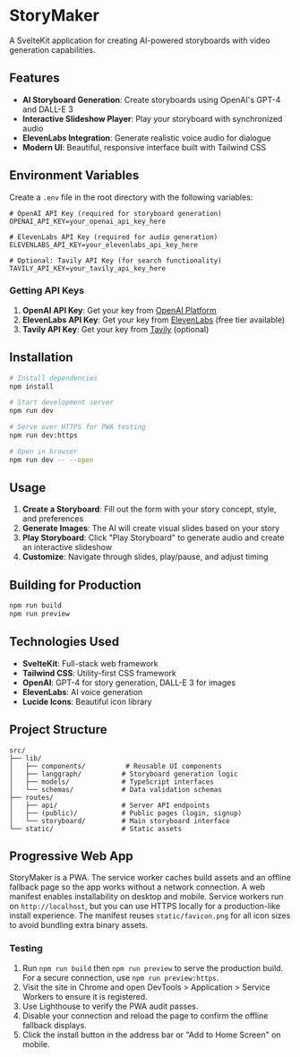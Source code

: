 # StoryMaker

A SvelteKit application for creating AI-powered storyboards with video generation capabilities.

## Features

- **AI Storyboard Generation**: Create storyboards using OpenAI's GPT-4 and DALL-E 3
- **Interactive Slideshow Player**: Play your storyboard with synchronized audio
- **ElevenLabs Integration**: Generate realistic voice audio for dialogue
- **Modern UI**: Beautiful, responsive interface built with Tailwind CSS

## Environment Variables

Create a `.env` file in the root directory with the following variables:

```env
# OpenAI API Key (required for storyboard generation)
OPENAI_API_KEY=your_openai_api_key_here

# ElevenLabs API Key (required for audio generation)
ELEVENLABS_API_KEY=your_elevenlabs_api_key_here

# Optional: Tavily API Key (for search functionality)
TAVILY_API_KEY=your_tavily_api_key_here
```

### Getting API Keys

1. **OpenAI API Key**: Get your key from [OpenAI Platform](https://platform.openai.com/api-keys)
2. **ElevenLabs API Key**: Get your key from [ElevenLabs](https://elevenlabs.io/) (free tier available)
3. **Tavily API Key**: Get your key from [Tavily](https://tavily.com/) (optional)

## Installation

```bash
# Install dependencies
npm install

# Start development server
npm run dev

# Serve over HTTPS for PWA testing
npm run dev:https

# Open in browser
npm run dev -- --open
```

## Usage

1. **Create a Storyboard**: Fill out the form with your story concept, style, and preferences
2. **Generate Images**: The AI will create visual slides based on your story
3. **Play Storyboard**: Click "Play Storyboard" to generate audio and create an interactive slideshow
4. **Customize**: Navigate through slides, play/pause, and adjust timing

## Building for Production

```bash
npm run build
npm run preview
```

## Technologies Used

- **SvelteKit**: Full-stack web framework
- **Tailwind CSS**: Utility-first CSS framework
- **OpenAI**: GPT-4 for story generation, DALL-E 3 for images
- **ElevenLabs**: AI voice generation
- **Lucide Icons**: Beautiful icon library

## Project Structure

```
src/
├── lib/
│   ├── components/          # Reusable UI components
│   ├── langgraph/          # Storyboard generation logic
│   ├── models/             # TypeScript interfaces
│   └── schemas/            # Data validation schemas
├── routes/
│   ├── api/                # Server API endpoints
│   ├── (public)/           # Public pages (login, signup)
│   └── storyboard/         # Main storyboard interface
└── static/                 # Static assets
```

## Progressive Web App

StoryMaker is a PWA. The service worker caches build assets and an offline fallback page so the app works without a network connection. A web manifest enables installability on desktop and mobile. Service workers run on `http://localhost`, but you can use HTTPS locally for a production-like install experience. The manifest reuses `static/favicon.png` for all icon sizes to avoid bundling extra binary assets.

### Testing

1. Run `npm run build` then `npm run preview` to serve the production build.
   For a secure connection, use `npm run preview:https`.
2. Visit the site in Chrome and open DevTools > Application > Service Workers to ensure it is registered.
3. Use Lighthouse to verify the PWA audit passes.
4. Disable your connection and reload the page to confirm the offline fallback displays.
5. Click the install button in the address bar or "Add to Home Screen" on mobile.
